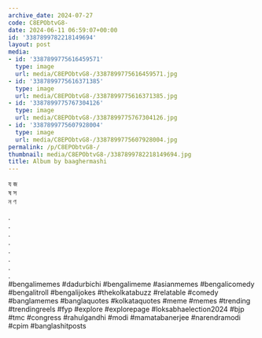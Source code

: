 ```yaml
---
archive_date: 2024-07-27
code: C8EPObtvG8-
date: 2024-06-11 06:59:07+00:00
id: '3387899782218149694'
layout: post
media:
- id: '3387899775616459571'
  type: image
  url: media/C8EPObtvG8-/3387899775616459571.jpg
- id: '3387899775616371385'
  type: image
  url: media/C8EPObtvG8-/3387899775616371385.jpg
- id: '3387899775767304126'
  type: image
  url: media/C8EPObtvG8-/3387899775767304126.jpg
- id: '3387899775607928004'
  type: image
  url: media/C8EPObtvG8-/3387899775607928004.jpg
permalink: /p/C8EPObtvG8-/
thumbnail: media/C8EPObtvG8-/3387899782218149694.jpg
title: Album by baaghermashi
---
```


য জ  
ষ স  
ন ণ  
  
.  
.  
.  
.  
.  
.  
.  
.  
#bengalimemes #dadurbichi #bengalimeme #asianmemes #bengalicomedy #bengalitroll #bengalijokes #thekolkatabuzz #relatable #comedy #banglamemes #banglaquotes #kolkataquotes #meme #memes #trending #trendingreels #fyp #explore #explorepage #loksabhaelection2024 #bjp #tmc #congress #rahulgandhi #modi #mamatabanerjee #narendramodi #cpim #banglashitposts